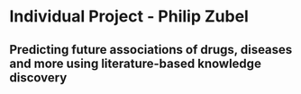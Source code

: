 # Individual Project - Philip Zubel

## **Predicting future associations of drugs, diseases and more using literature-based knowledge discovery**